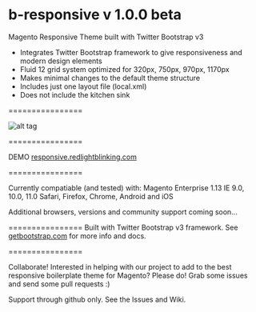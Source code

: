 b-responsive v 1.0.0 beta
================

Magento Responsive Theme built with Twitter Bootstrap v3

<ul>
<li>Integrates Twitter Bootstrap framework to give responsiveness and modern design elements</li>
<li>Fluid 12 grid system optimized for 320px, 750px, 970px, 1170px</li>
<li>Makes minimal changes to the default theme structure</li>
<li>Includes just one layout file (local.xml)</li>
<li>Does not include the kitchen sink</li>
</ul>
================

![alt tag](http://www.redlightblinking.com/wp-content/uploads/2013/12/boostrap-responsive.png)

================

DEMO
<a href="http://responsive.redlightblinking.com/" target="_blank">responsive.redlightblinking.com</a>

================

Currently compatiable (and tested) with:
Magento Enterprise 1.13
IE 9.0, 10.0, 11.0
Safari, Firefox, Chrome, Android and iOS

Additional browsers, versions and community support coming soon...

================
Built with Twitter Bootstrap v3 framework. See <a href="http://getbootstrap.com" target="_blank">getbootstrap.com</a> for more info and docs.

================

Collaborate! Interested in helping with our project to add to the best responsive boilerplate theme for Magento?
Please do! Grab some issues and send some pull requests :)

Support through github only. See the Issues and Wiki.
